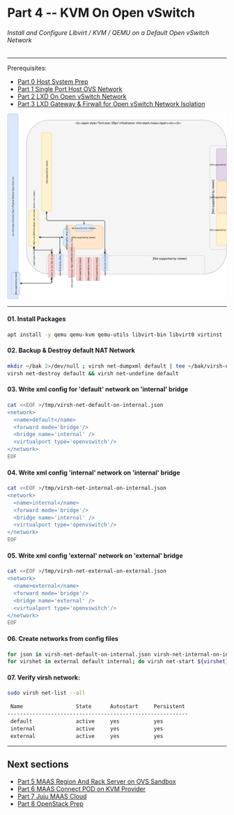 # Part 4 -- KVM On Open vSwitch
###### Install and Configure Libvirt / KVM / QEMU on a Default Open vSwitch Network

-------
Prerequisites:
- [Part 0 Host System Prep]
- [Part 1 Single Port Host OVS Network]
- [Part 2 LXD On Open vSwitch Network]
- [Part 3 LXD Gateway & Firwall for Open vSwitch Network Isolation]

![CCIO_Hypervisor - LXD On OpenvSwitch](web/drawio/kvm-on-open-vswitch.svg)

-------
#### 01. Install Packages
````sh
apt install -y qemu qemu-kvm qemu-utils libvirt-bin libvirt0 virtinst
````
#### 02. Backup & Destroy default NAT Network
````sh
mkdir ~/bak 2>/dev/null ; virsh net-dumpxml default | tee ~/bak/virsh-net-default-bak.xml
virsh net-destroy default && virsh net-undefine default
````
#### 03. Write xml config for 'default' network on 'internal' bridge
````sh
cat <<EOF >/tmp/virsh-net-default-on-internal.json
<network>
  <name>default</name>
  <forward mode='bridge'/>
  <bridge name='internal' />
  <virtualport type='openvswitch'/>
</network>
EOF
````
#### 04. Write xml config 'internal' network on 'internal' bridge
````sh
cat <<EOF >/tmp/virsh-net-internal-on-internal.json
<network>
  <name>internal</name>
  <forward mode='bridge'/>
  <bridge name='internal' />
  <virtualport type='openvswitch'/>
</network>
EOF

````
#### 05. Write xml config 'external' network on 'external' bridge
````sh
cat <<EOF >/tmp/virsh-net-external-on-external.json
<network>
  <name>external</name>
  <forward mode='bridge'/>
  <bridge name='external' />
  <virtualport type='openvswitch'/>
</network>
EOF
````
#### 06. Create networks from config files
````sh
for json in virsh-net-default-on-internal.json virsh-net-internal-on-internal.json virsh-net-external-on-external.json; do virsh net-define /tmp/${json}; done
for virshet in external default internal; do virsh net-start ${virshet}; virsh net-autostart ${virshet}; done
````
#### 07. Verify virsh network:
````sh
sudo virsh net-list --all
````
````sh
 Name                 State      Autostart     Persistent
----------------------------------------------------------
 default              active     yes           yes
 internal             active     yes           yes
 external             active     yes           yes
````

-------
## Next sections
- [Part 5 MAAS Region And Rack Server on OVS Sandbox]
- [Part 6 MAAS Connect POD on KVM Provider]
- [Part 7 Juju MAAS Cloud]
- [Part 8 OpenStack Prep]

<!-- Markdown link & img dfn's -->
[Part 0 Host System Prep]: ../0_Host_System_Prep
[Part 1 Single Port Host OVS Network]: ../1_Single_Port_Host-Open_vSwitch_Network_Configuration
[Part 2 LXD On Open vSwitch Network]: ../2_LXD-On-OVS
[Part 3 LXD Gateway & Firwall for Open vSwitch Network Isolation]: ../3_LXD_Network_Gateway
[Part 4 KVM On Open vSwitch]: ../4_KVM_On_Open_vSwitch
[Part 5 MAAS Region And Rack Server on OVS Sandbox]: ../5_MAAS-Rack_And_Region_Ctl-On-Open_vSwitch
[Part 6 MAAS Connect POD on KVM Provider]: ../6_MAAS-Connect_POD_KVM-Provider
[Part 7 Juju MAAS Cloud]: ../7_Juju_MAAS_Cloud
[Part 8 OpenStack Prep]: ../8_OpenStack_Deploy
